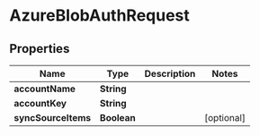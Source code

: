 

# AzureBlobAuthRequest


## Properties

| Name | Type | Description | Notes |
|------------ | ------------- | ------------- | -------------|
|**accountName** | **String** |  |  |
|**accountKey** | **String** |  |  |
|**syncSourceItems** | **Boolean** |  |  [optional] |



